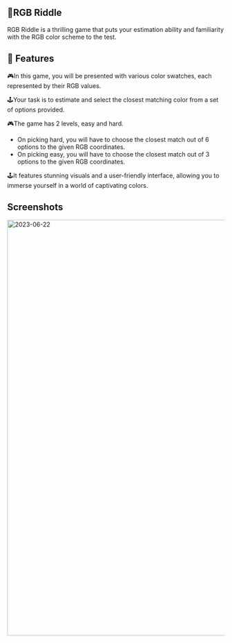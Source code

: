 ##  🎨RGB Riddle
RGB Riddle is a thrilling game that puts your estimation ability and familiarity with the RGB color scheme to
the test.

## 🎯 Features
🎮In this game, you will be presented with various color swatches, each represented by their RGB values.

🕹️Your task is to estimate and select the closest matching color from a set of options provided.

🎮The game has 2 levels, easy and hard.
   - On picking hard, you will have to choose the closest match out of 6 options to the given RGB coordinates.
   - On picking easy, you will have to choose the closest match out of 3 options to the given RGB coordinates.
     
🕹️It features stunning visuals and a user-friendly interface, allowing you to immerse yourself in a world of captivating colors.

## Screenshots

<img width="960" alt="2023-06-22" src="https://github.com/VSatwika/GameSphere/assets/112561024/38fa07ee-295d-494d-ba57-99eb2758a5b0">

